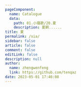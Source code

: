 ```yaml
---
pageComponent: 
  name: Catalogue
  data: 
    path: 01.小璐歌/20.夏
    description: 夏朝......
title: 夏
permalink: /xia/
sidebar: false
article: false
comment: false
editLink: false
description: null
author: 
  name: zhengwenfeng
  link: https://github.com/tenqaz
date: 2023-05-01 17:46:08
---
```

